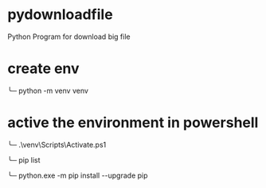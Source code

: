# pydownloadfile
Python Program for download big file

# create env
╰─ python -m venv venv   

# active the environment in powershell
╰─ .\venv\Scripts\Activate.ps1  

╰─ pip list

╰─ python.exe -m pip install --upgrade pip

